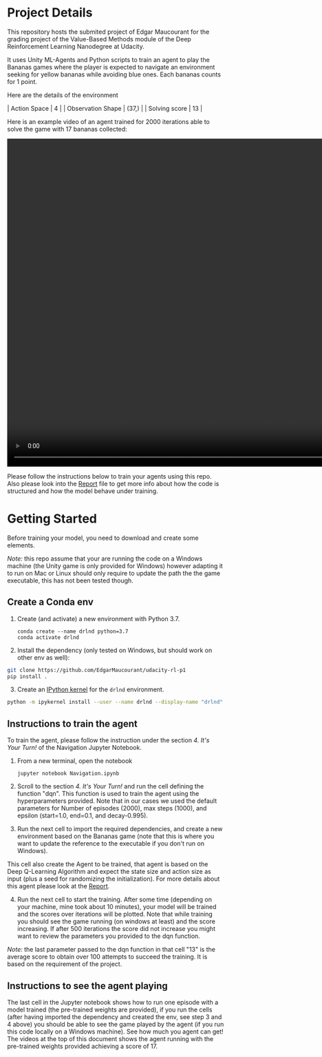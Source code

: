 # Project Details
This repository hosts the submited project of Edgar Maucourant for the grading project of the Value-Based Methods module of the Deep Reinforcement Learning Nanodegree at Udacity.

It uses Unity ML-Agents and Python scripts to train an agent to play the Bananas games where the player is expected to navigate an environment seeking for yellow bananas while avoiding blue ones. Each bananas counts for 1 point.

Here are the details of the environment

| Action Space      |  4        |
| Observation Shape |  (37,)    |
| Solving score     |  13       | 

Here is an example video of an agent trained for 2000 iterations able to solve the game with 17 bananas collected:

<video width="1290" height="762" controls>
  <source src="P1_bananas.mp4" type="video/mp4">
</video>

Please follow the instructions below to train your agents using this repo. Also please look into the [Report](Report.md) file to get more info about how the code is structured and how the model behave under training.

# Getting Started

Before training your model, you need to download and create some elements.

*Note:*  this repo assume that your are running the code on a Windows machine (the Unity game is only provided for Windows) however adapting it to run on Mac or Linux should only require to update the path the the game executable, this has not been tested though.

## Create a Conda env

1. Create (and activate) a new environment with Python 3.7.

	```On a terminal
	conda create --name drlnd python=3.7 
	conda activate drlnd
	```
	
2. Install the dependency (only tested on Windows, but should work on other env as well):
```bash
git clone https://github.com/EdgarMaucourant/udacity-rl-p1
pip install .
```

3. Create an [IPython kernel](http://ipython.readthedocs.io/en/stable/install/kernel_install.html) for the `drlnd` environment. 
```bash
python -m ipykernel install --user --name drlnd --display-name "drlnd"
```

## Instructions to train the agent

To train the agent, please follow the instruction under the section *4. It's Your Turn!* of the Navigation Jupyter Notebook.

1. From a new terminal, open the notebook

	```
	jupyter notebook Navigation.ipynb
	```

2. Scroll to the section *4. It's Your Turn!* and run the cell defining the function "dqn". This function is used to train the agent using the hyperparameters provided. Note that in our cases we used the default parameters for Number of episodes (2000), max steps (1000), and epsilon (start=1.0, end=0.1, and decay-0.995).

3. Run the next cell to import the required dependencies, and create a new environment based on the Bananas game (note that this is where you want to update the reference to the executable if you don't run on Windows). 

This cell also create the Agent to be trained, that agent is based on the Deep Q-Learning Algorithm and expect the state size and action size as input (plus a seed for randomizing the initialization). For more details about this agent please look at the [Report](Report.md).

4. Run the next cell to start the training. After some time (depending on your machine, mine took about 10 minutes), your model will be trained and the scores over iterations will be plotted. Note that while training you should see the game running (on windows at least) and the score increasing. If after 500 iterations the score did not increase you might want to review the parameters you provided to the dqn function.

*Note:* the last parameter passed to the dqn function in that cell "13" is the average score to obtain over 100 attempts to succeed the training. It is based on the requirement of the project.

## Instructions to see the agent playing

The last cell in the Jupyter notebook shows how to run one episode with a model trained (the pre-trained weights are provided), if you run the cells (after having imported the dependency and created the env, see step 3 and 4 above) you should be able to see the game played by the agent (if you run this code locally on a Windows machine). See how much you agent can get! The videos at the top of this document shows the agent running with the pre-trained weights provided achieving a score of 17.
